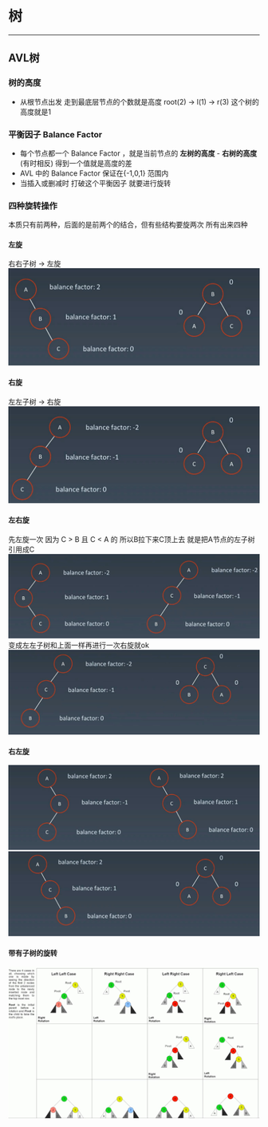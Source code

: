 # 树
--------

## AVL树

### 树的高度
+ 从根节点出发 走到最底层节点的个数就是高度 root(2) -> l(1) -> r(3) 这个树的高度就是1

### 平衡因子 Balance Factor
+ 每个节点都一个 Balance Factor ，就是当前节点的 __左树的高度__ - __右树的高度__ (有时相反) 得到一个值就是高度的差
+ AVL 中的 Balance Factor 保证在{-1,0,1} 范围内
+ 当插入或删减时 打破这个平衡因子 就要进行旋转
### 四种旋转操作

本质只有前两种，后面的是前两个的结合，但有些结构要旋两次 所有出来四种

#### 左旋
右右子树 -> 左旋
![pic](../pic/Rehma-AVL.jpg) 

#### 右旋
左左子树 -> 右旋 
![pic1](../pic/Rehma-AVL1.jpg) 


#### 左右旋
先左旋一次 因为 C > B 且 C < A 的 所以B拉下来C顶上去 就是把A节点的左子树引用成C
![pic2](../pic/Rehma-AVL2.jpg) 
变成左左子树和上面一样再进行一次右旋就ok
![pic3](../pic/Rehma-AVL3.jpg) 

#### 右左旋
![pic4](../pic/Rehma-AVL4.jpg) 
![pic5](../pic/Rehma-AVL5.jpg) 

#### 带有子树的旋转
![pic6](../pic/Rehma-AVL6.jpg) 


